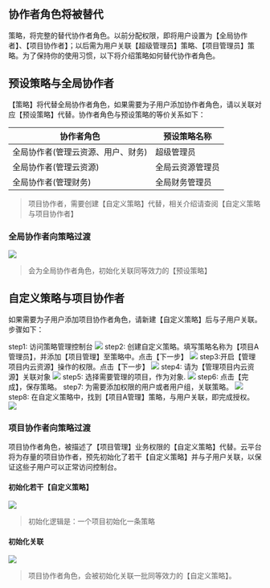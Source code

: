 ## 协作者角色将被替代
策略，将完整的替代协作者角色。以前分配权限，即将用户设置为【全局协作者】、【项目协作者】；以后需为用户关联【超级管理员】策略、【项目管理员】策略。为了保持你的使用习惯，以下将介绍策略如何替代协作者角色。

## 预设策略与全局协作者
【策略】将代替全局协作者角色，如果需要为子用户添加协作者角色，请以关联对应【预设策略】代替。协作者角色与预设策略的等价关系如下：

| 协作者角色 |预设策略名称 | 
|---------|---------|
| 全局协作者(管理云资源、用户、财务) | 超级管理员 | 
| 全局协作者(管理云资源) | 全局云资源管理员 | 
| 全局协作者(管理财务) | 全局财务管理员 | 
> 项目协作者，需要创建【自定义策略】代替，相关介绍请查阅【自定义策略与项目协作者】

### 全局协作者向策略过渡

![](//mccdn.qcloud.com/static/img/b59edf2deab1d92d50d9fe6c6912f29a/image.png)
> 会为全局协作者角色，初始化关联同等效力的【预设策略】


## 自定义策略与项目协作者
如果需要为子用户添加项目协作者角色，请新建【自定义策略】后与子用户关联。步骤如下：

step1: 访问策略管理控制台
![](//mccdn.qcloud.com/static/img/c89067bbee25cabc34aa058bf7194502/image.png)
step2: 创建自定义策略。填写策略名称为【项目A管理员】，并添加【项目管理】至策略中。点击【下一步】
![](//mccdn.qcloud.com/static/img/f6652cda7f9fc9b7f6ab2a24f9723a04/image.png)
step3:开启【管理项目内云资源】操作的权限。点击【下一步】
![](//mccdn.qcloud.com/static/img/380852b808833321120c5130998a036b/image.png)
step4: 请为【管理项目内云资源】关联对象
![](//mccdn.qcloud.com/static/img/44fa94c64ccae019ad4a6aeefa840321/image.png)
step5: 选择需要管理的项目，作为对象.
![](//mccdn.qcloud.com/static/img/18bb0e3231a835656048d609a38de4a9/image.png)
step6: 点击【完成】，保存策略。
step7: 为需要添加权限的用户或者用户组，关联策略。
![](//mccdn.qcloud.com/static/img/4b5d12cf46cfc19178138ebfa1796406/image.png)
step8: 在自定义策略中，找到【项目A管理】策略，与用户关联，即完成授权。
![](//mccdn.qcloud.com/static/img/2d35d4b79a7280922ed6160f0e83e01c/image.png)

### 项目协作者向策略过渡
项目协作者角色，被描述了【项目管理】业务权限的【自定义策略】代替。云平台将为存量的项目协作者，预先初始化了若干【自定义策略】并与子用户关联，以保证这些子用户可以正常访问控制台。

#### 初始化若干【自定义策略】
![](//mccdn.qcloud.com/static/img/fbc70b2ca9cb12769f97afcd645e85a3/image.png)
> 初始化逻辑是：一个项目初始化一条策略

#### 初始化关联
![](//mccdn.qcloud.com/static/img/07bd7be98b84e6f43b37e890ef0fdfb3/image.png)
> 项目协作者角色，会被初始化关联一批同等效力的【自定义策略】。
